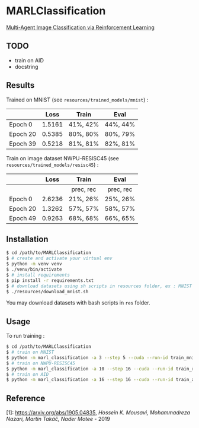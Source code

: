 # MARLClassification

[Multi-Agent Image Classification via Reinforcement Learning](https://arxiv.org/abs/1905.04835)

## TODO
- train on AID
- docstring

## Results

Trained on MNIST (see `resources/trained_models/mnist`) :

|          | Loss            |  Train   |   Eval    |
|----------|-----------------|:--------:|:---------:|
| Epoch 0 | 1.5161 | 41%, 42% | 44%, 44% |
| Epoch 20 | 0.5385 | 80%, 80% | 80%, 79% |
| Epoch 39 | 0.5218 | 81%, 81% | 82%, 81% |

Train on image dataset NWPU-RESISC45 (see `resources/trained_models/resisc45`) :

|          | Loss |   Train   |   Eval    |
|----------| --- |:---------:|:---------:|
|          | | prec, rec | prec, rec |
| Epoch 0  | 2.6236 | 21%, 26%  | 25%, 26%  |
| Epoch 20 | 1.3262 | 57%, 57%  | 58%, 57%  |
| Epoch 49 | 0.9263 | 68%, 68%  | 66%, 65%  |

## Installation
```bash
$ cd /path/to/MARLClassification
$ # create and activate your virtual env
$ python -m venv venv
$ ./venv/bin/activate
$ # install requirements
$ pip install -r requirements.txt
$ # download datasets using sh scripts in resources folder, ex : MNIST
$ ./resources/download_mnist.sh
```

You may download datasets with bash scripts in `res` folder.
## Usage
To run training :
```bash
$ cd /path/to/MARLClassification
$ # train on MNIST
$ python -m marl_classification -a 3 --step 5 --cuda --run-id train_mnist train --action [[1,0],[-1,0],[0,1],[0,-1]] --img-size 28 --nb-class 10 -d 2 --f 6 --ft-extr mnist --nb 64 --na 64 --nm 16 --nd 8 --nlb 96 --nla 96 --batch-size 32 --lr 1e-3 --nb-epoch 40 --eps 1. --eps-dec 0.99995 -o ./out/mnist
$ # train on NWPU-RESISC45
$ python -m marl_classification -a 10 --step 16 --cuda --run-id train_resisc45 train --action [[1,0],[-1,0],[0,1],[0,-1]] --ft-extr resisc45 --batch-size 8 --nb-class 45 --img-size 256 -d 2 --nb 192 --na 192 --nd 16 --f 12 --nm 64 --nlb 256 --nla 256 --nb-epoch 50 --learning-rate 1e-4 --eps 1.0 --eps-dec 0.99995 -o ./out/resisc45
$ # train on AID
$ python -m marl_classification -a 16 --step 16 --cuda --run-id train_aid train --action [[4,0],[-4,0],[0,4],[0,-4]] --ft-extr aid --batch-size 8 --nb-class 30 --img-size 600 -d 2 --nb 256 --na 256 --nd 16 --f 32 --nm 64 --nlb 320 --nla 320 --nb-epoch 50 --learning-rate 1e-3 --eps 1.0 --eps-dec 0.99995 -o ./out/aid
```

## Reference

[1]: https://arxiv.org/abs/1905.04835, _Hossein K. Mousavi, Mohammadreza Nazari, Martin Takáč, Nader Motee_ - 2019
